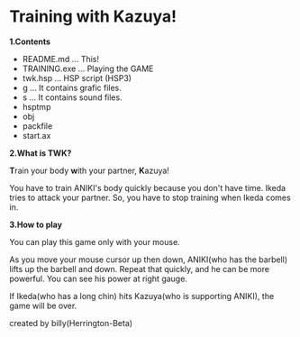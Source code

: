 # Training with Kazuya! #

**1.Contents**

- README.md ... This!
- TRAINING.exe ... Playing the GAME
- twk.hsp ... HSP script (HSP3)
- g ... It contains grafic files.
- s ... It contains sound files.
- hsptmp
- obj
- packfile
- start.ax



**2.What is TWK?**

**T**rain your body **w**ith your partner, **K**azuya!

You have to train ANIKI's body quickly
because you don't have time.
Ikeda tries to attack your partner.
So, you have to stop training when Ikeda comes in.



**3.How to play**

You can play this game only with your mouse.

As you move your mouse cursor up then down, ANIKI(who has the barbell) lifts up the barbell and down. Repeat that quickly, and he can be more powerful. You can see his power at right gauge.

If Ikeda(who has a long chin) hits Kazuya(who is supporting ANIKI), the game will be over.



created by billy(Herrington-Beta)